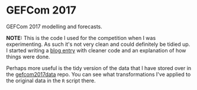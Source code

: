 # GEFCom 2017

GEFCom 2017 modelling and forecasts.

__NOTE:__ This is the code I used for the competition when I was experimenting. As such it's not very clean and could definitely be tidied up. I started writing a [blog entry](https://camroach87.github.io/post/2018-09-28-gefcom2017-tut-1/) with cleaner code and an explanation of how things were done.

Perhaps more useful is the tidy version of the data that I have stored over in the [gefcom2017data](https://github.com/camroach87/gefcom2017data) repo. You can see what transformations I've applied to the original data in the `R` script there.
